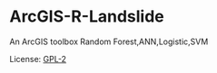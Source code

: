 ArcGIS-R-Landslide
==================

An ArcGIS toolbox
Random Forest,ANN,Logistic,SVM

License: [GPL-2](/License.txt)
